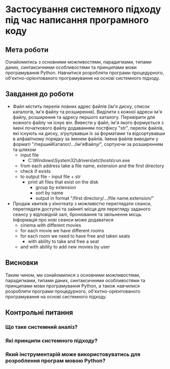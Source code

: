 # Застосування системного підходу під час написання програмного коду

## Мета роботи

Ознайомитись з основними можливостями, парадигмами, типами даних, синтаксичними особливостями та принципами мови програмування Python. Навчитися розробляти програми процедурного, об'єктно-орієнтованого програмування на основі системного підходу.

## Завдання до роботи

- Файл містить перелік повних адрес файлів (ім'я диску, список каталогів, ім'я файлу та розширення). Виділити з кожної адреси ім'я файлу, розширення та адресу першого каталогу. Перевірити для кожного файлу чи існує він. Вивести у файл, ім'я якого формується з імені початкового файлу додаванням постфіксу "str", перелік файлів, які існують на диску, згрупувавши їх за форматами та відсортувавши в алфавітному порядку за іменем файлів. Імена файлів виводити у форматі "/першийКаталог/.../ім'яФайлу/", сортуючи за розширенням та шляхом
  - input file
    - C:\Windows\System32\drivers\etc\hosts\run.exe
  - from each address take a file name, extension and the first directory
  - check if exists
  - to output file - input file + str
    - print all files that exist on the disk
      - group by extension
      - sort by name
      - output in format "/first directory/.../file name.extension/"
- Продаж квитків у кінотеатр з можливістю переглядати сеанси, переглядати доступні та зайняті місця для перегляду заданого сеансу у відповідній залі, бронювання та звільнення місць. Інформація про нові сеанси може додаватися
  - cinema with different movies
  - for each movie we have different rooms
  - for each room we need to have free and taken seats
    - with ability to take and free a seat
  - and with ability to add new movies by user

## Висновки

Таким чином, ми ознайомилися з основними можливостями, парадигмами, типами даних, синтаксичними особливостями та принципами мови програмування Python, а також навчилися розробляти програми процедурного, об'єктно-орієнтованого програмування на основі системного підходу.

## Контрольні питання

### Що таке системний аналіз?

### Які принципи системного підходу?

### Який інструментарій може використовуватись для розроблення програм мовою Python?
